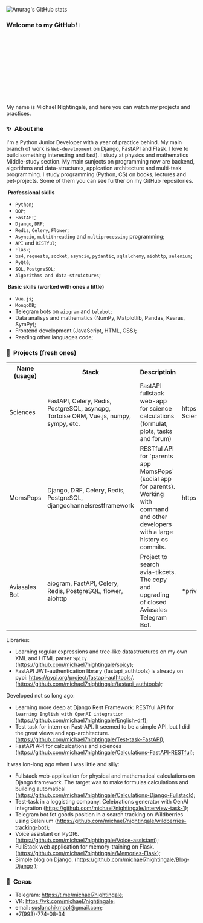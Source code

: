 
![Anurag's GitHub stats](https://github-readme-stats.vercel.app/api?username=michael7nightingale&show_icons=true&theme=dark)

</div>

### Welcome to my GitHub! <a href="https://www.gautamkrishnar.com/"><img src="https://media.giphy.com/media/hvRJCLFzcasrR4ia7z/giphy.gif" width="5%"></a>

My name is Michael Nightingale, and here you can watch my projects and practices.


### ✨&nbsp; About me

I'm a Python Junior Developer with a year of practice behind. My main branch of work is `Web-development` on Django, FastAPI and Flask. I love to build something interesting and fast). I study at physics and mathematics Middle-study section. My main sunjects on programming now are backend, algorithms and data-structures, applcation architecture and multi-task programming. I study programming (Python, CS) on books, lectures and pet-projects. Some of them you can see further on my GitHub repositories.

&nbsp;**Professional skills**
 - `Python`;
 - `OOP`;
 - `FastAPI`;
 - `Django`, `DRF`;
 - `Redis`, `Celery`, `Flower`;
 - `Asyncio`, `multithreading` and `multiprocessing` programming; 
 - `API` and `RESTful`;
 - `Flask`;
 - `bs4`, `requests`, `socket`, `asyncio`, `pydantic`, `sqlalchemy`, `aiohttp`, `selenium`;
 - `PyQt6`;
 - `SQL`, `PostgreSQL`;
 - `Algorithms and data-struictures`;

&nbsp;**Basic skills (worked with ones a little)**
 - `Vue.js`;
 - `MongoDB`;
 - Telegram bots on `aiogram` and `telebot`;
 - Data analisys and mathematics (NumPy, Matplotlib, Pandas, Kearas, SymPy);
 - Frontend development (JavaScript, HTML, CSS);
 - Reading other languages code;


### 📕 &nbsp;**Projects** (fresh ones)
<table>
<tr><th>Name (usage)</th>
<th>Stack</th>
<th>Descriptioin</th>
<th>Link</th>
</tr>
<tr>
 <tr>
  <td>Sciences</td></td>
   <td>FastAPI, Celery, Redis, PostgreSQL, asyncpg, Tortoise ORM, Vue.js, numpy, sympy, etc.</td>
   <td>
  FastAPI fullstack web-app for science calculations (formulat, plots, tasks and forum)
  </td>
   <td>https://github.com/michael7nightingale/FastAPI-Science</td>
</tr>
  <td>MomsPops</td>
   <td>Django, DRF, Celery, Redis, PostgreSQL, djangochannelsrestframework</td>
   <td>
    RESTful API for `parents app MomsPops` (social app for parents). Working with command and other developers with a large history os commits. 
  </td>
   <td>https://github.com/MomsPops/MomsPops-API</td>
</tr>
 <tr>
  <td>Aviasales Bot</td>
   <td>aiogram, FastAPI, Celery, Redis, PostgreSQL, flower, aiohttp</td>
   <td>
    Project to search avia-tikcets. The copy and upgrading of closed Aviasales Telegram Bot.
  </td>
   <td>*private commercial project*</td>
</tr>

</table>


Libraries:
- Learning regular expressions and tree-like datastructures on my own XML and HTML parser `Spicy` (https://github.com/michael7nightingale/spicy);
- FastAPI JWT-authentication library (fastapi_authtools) is already on pypi: https://pypi.org/project/fastapi-authtools/. (https://github.com/michael7nightingale/fastapi_authtools);


Developed not so long ago:
 - Learning more deep at Django Rest Framework: RESTful API for `learning English with OpenAI integration` (https://github.com/michael7nightingale/English-drf);
 - Test task for intern on Fast-API. It seemed to be a simple API, but I did the great views and app-architecture. (https://github.com/michael7nightingale/Test-task-FastAPI);
 - FastAPI API for calculcations and sciences (https://github.com/michael7nightingale/Calculations-FastAPI-RESTful); 
 


It was lon-long ago when I was little and silly:
- Fullstack web-application for physical and mathematical calculations on Django framework. The target was to make formulas calculations and building automatical (https://github.com/michael7nightingale/Calculations-Django-Fullstack);
 - Test-task in a loggisting company. Celebrations generator  with OenAI integration (https://github.com/michael7nightingale/Interview-task-1);
 - Telegram bot fot goods position in a search tracking on Wildberries using Selenium (https://github.com/michael7nightingale/wildberries-tracking-bot);
 - Voice assistant on PyQt6. (https://github.com/michael7nightingale/Voice-assistant);
 - FullStack web application for memory-training on Flask. (https://github.com/michael7nightingale/Memories-Flask);
 - Simple blog on Django. (https://github.com/michael7nightingale/Blog-Django );



### 🔗 &nbsp;**Связь**
- Telegram: https://t.me/michael7nightingale;
- VK: https://vk.com/michael7nightingale;
- email: suslanchikmopl@gmail.com;
- +7(993)-774-08-34
